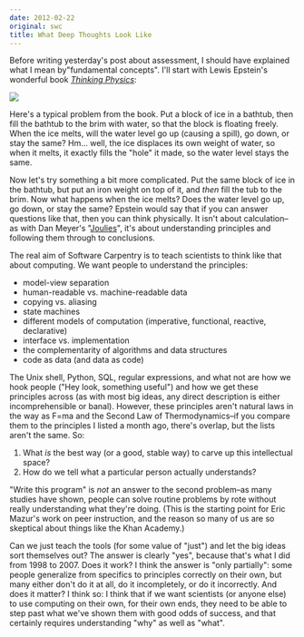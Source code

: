 ```yaml
---
date: 2012-02-22
original: swc
title: What Deep Thoughts Look Like
---
```

<p>Before writing yesterday's post about assessment, I should have explained what I mean by"fundamental concepts".  I'll start with Lewis Epstein's wonderful book <a href="http://www.amazon.com/Thinking-Physics-Lewis-C-Epstein/dp/0935218017"><em>Thinking Physics</em></a>:</p>
<p><img src="@root/files/2012/02/thinking-physics.jpg" class="centered"></p>
<p>Here's a typical problem from the book. Put a block of ice in a bathtub, then fill the bathtub to the brim with water, so that the block is floating freely. When the ice melts, will the water level go up (causing a spill), go down, or stay the same? Hm… well, the ice displaces its own weight of water, so when it melts, it exactly fills the "hole" it made, so the water level stays the same.</p>
<p>Now let's try something a bit more complicated. Put the same block of ice in the bathtub, but put an iron weight on top of it, and <em>then</em> fill the tub to the brim. Now what happens when the ice melts? Does the water level go up, go down, or stay the same? Epstein would say that if you can answer questions like that, then you can think physically. It isn't about calculation–as with Dan Meyer's "<a href="http://blog.mrmeyer.com/?p=12962">Joulies</a>", it's about understanding principles and following them through to conclusions.</p>
<p>The real aim of Software Carpentry is to teach scientists to think like that about computing. We want people to understand the principles:</p>
<ul>
<li>model-view separation</li>
<li>human-readable vs. machine-readable data</li>
<li>copying vs. aliasing</li>
<li>state machines</li>
<li>different models of computation (imperative, functional, reactive, declarative)</li>
<li>interface vs. implementation</li>
<li>the complementarity of algorithms and data structures</li>
<li>code as data (and data as code)</li>
</ul>
<p>The Unix shell, Python, SQL, regular expressions, and what not are how we hook people ("Hey look, something useful") and how we get these principles across (as with most big ideas, any direct description is either incomprehensible or banal). However, these principles aren't natural laws in the way as F=ma and the Second Law of Thermodynamics–if you compare them to the principles I listed a month ago, there's overlap, but the lists aren't the same. So:</p>
<ol>
<li>What <em>is</em> the best way (or a good, stable way) to carve up this intellectual space?</li>
<li>How do we tell what a particular person actually understands?</li>
</ol>
<p>"Write this program" is <em>not</em> an answer to the second problem–as many studies have shown, people can solve routine problems by rote without really understanding what they're doing. (This is the starting point for Eric Mazur's work on peer instruction, and the reason so many of us are so skeptical about things like the Khan Academy.)</p>
<p>Can we just teach the tools (for some value of "just") and let the big ideas sort themselves out? The answer is clearly "yes", because that's what I did from 1998 to 2007. Does it work? I think the answer is "only partially":  some people generalize from specifics to principles correctly on their own, but many either don't do it at all, do it incompletely, or do it incorrectly. And does it matter? I think so: I think that if we want scientists (or anyone else) to use computing on their own, for their own ends, they need to be able to step past what we've shown them with good odds of success, and that certainly requires understanding "why" as well as "what".</p>
